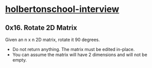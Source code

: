 # [holbertonschool-interview](https://github.com/dalexach/holbertonschool-interview)

## 0x16. Rotate 2D Matrix

Given an n x n 2D matrix, rotate it 90 degrees.

- Do not return anything. The matrix must be edited in-place.
- You can assume the matrix will have 2 dimensions and will not be empty.
